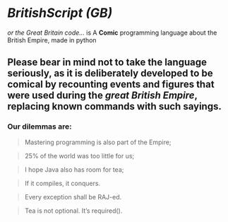 # *BritishScript (GB)*
*or the Great Britain code...* is A **Comic** programming language about the British Empire, made in python

## Please bear in mind **not to take the language seriously**, as it is deliberately developed to be comical by recounting events and figures that were used during the *great British Empire*, replacing known commands with such sayings.

### Our dilemmas are:
> Mastering programming is also part of the Empire;

> 25% of the world was too little for us;

> I hope Java also has room for tea;

> If it compiles, it conquers.

> Every exception shall be RAJ-ed.

> Tea is not optional. It’s required().
